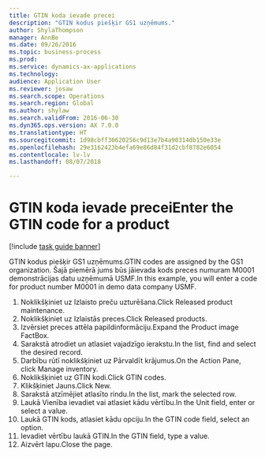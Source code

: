 ```yaml
--- 
title: GTIN koda ievade precei
description: "GTIN kodus piešķir GS1 uzņēmums."
author: ShylaThompson
manager: AnnBe
ms.date: 09/26/2016
ms.topic: business-process
ms.prod: 
ms.service: dynamics-ax-applications
ms.technology: 
audience: Application User
ms.reviewer: josaw
ms.search.scope: Operations
ms.search.region: Global
ms.author: shylaw
ms.search.validFrom: 2016-06-30
ms.dyn365.ops.version: AX 7.0.0
ms.translationtype: HT
ms.sourcegitcommit: 1d98cbff30620256c9d13e7b4a90314db150e33e
ms.openlocfilehash: 29e3162423b4efa69e86d84f31d2cbf8782e6054
ms.contentlocale: lv-lv
ms.lasthandoff: 08/07/2018

---
```

# <a name="enter-the-gtin-code-for-a-product"></a><span data-ttu-id="0b902-103">GTIN koda ievade precei</span><span class="sxs-lookup"><span data-stu-id="0b902-103">Enter the GTIN code for a product</span></span>

[!include [task guide banner](../../includes/task-guide-banner.md)]

<span data-ttu-id="0b902-104">GTIN kodus piešķir GS1 uzņēmums.</span><span class="sxs-lookup"><span data-stu-id="0b902-104">GTIN codes are assigned by the GS1 organization.</span></span> <span data-ttu-id="0b902-105">Šajā piemērā jums būs jāievada kods preces numuram M0001 demonstrācijas datu uzņēmumā USMF.</span><span class="sxs-lookup"><span data-stu-id="0b902-105">In this example, you will enter a code for product number M0001 in demo data company USMF.</span></span>

1. <span data-ttu-id="0b902-106">Noklikšķiniet uz Izlaisto preču uzturēšana.</span><span class="sxs-lookup"><span data-stu-id="0b902-106">Click Released product maintenance.</span></span>
2. <span data-ttu-id="0b902-107">Noklikšķiniet uz Izlaistās preces.</span><span class="sxs-lookup"><span data-stu-id="0b902-107">Click Released products.</span></span>
3. <span data-ttu-id="0b902-108">Izvērsiet preces attēla papildinformāciju.</span><span class="sxs-lookup"><span data-stu-id="0b902-108">Expand the Product image FactBox.</span></span>
4. <span data-ttu-id="0b902-109">Sarakstā atrodiet un atlasiet vajadzīgo ierakstu.</span><span class="sxs-lookup"><span data-stu-id="0b902-109">In the list, find and select the desired record.</span></span>
5. <span data-ttu-id="0b902-110">Darbību rūtī noklikšķiniet uz Pārvaldīt krājumus.</span><span class="sxs-lookup"><span data-stu-id="0b902-110">On the Action Pane, click Manage inventory.</span></span>
6. <span data-ttu-id="0b902-111">Noklikšķiniet uz GTIN kodi.</span><span class="sxs-lookup"><span data-stu-id="0b902-111">Click GTIN codes.</span></span>
7. <span data-ttu-id="0b902-112">Klikšķiniet Jauns.</span><span class="sxs-lookup"><span data-stu-id="0b902-112">Click New.</span></span>
8. <span data-ttu-id="0b902-113">Sarakstā atzīmējiet atlasīto rindu.</span><span class="sxs-lookup"><span data-stu-id="0b902-113">In the list, mark the selected row.</span></span>
9. <span data-ttu-id="0b902-114">Laukā Vienība ievadiet vai atlasiet kādu vērtību.</span><span class="sxs-lookup"><span data-stu-id="0b902-114">In the Unit field, enter or select a value.</span></span>
10. <span data-ttu-id="0b902-115">Laukā GTIN kods, atlasiet kādu opciju.</span><span class="sxs-lookup"><span data-stu-id="0b902-115">In the GTIN code field, select an option.</span></span>
11. <span data-ttu-id="0b902-116">Ievadiet vērtību laukā GTIN.</span><span class="sxs-lookup"><span data-stu-id="0b902-116">In the GTIN field, type a value.</span></span>
12. <span data-ttu-id="0b902-117">Aizvērt lapu.</span><span class="sxs-lookup"><span data-stu-id="0b902-117">Close the page.</span></span>


